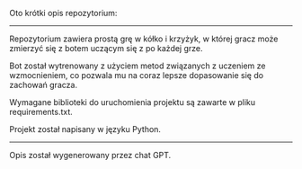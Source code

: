 Oto krótki opis repozytorium:

---

Repozytorium zawiera prostą grę w kółko i krzyżyk, w której gracz może zmierzyć się z botem uczącym się z po każdej grze.

Bot został wytrenowany z użyciem metod związanych z uczeniem ze wzmocnieniem, co pozwala mu na coraz lepsze dopasowanie się do zachowań gracza.

Wymagane biblioteki do uruchomienia projektu są zawarte w pliku requirements.txt.

Projekt został napisany w języku Python.

---

Opis został wygenerowany przez chat GPT.
